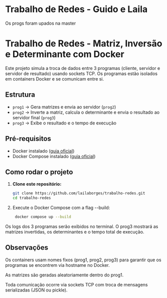 # Trabalho de Redes - Guido e Laila
Os progs foram upados na master

# Trabalho de Redes - Matriz, Inversão e Determinante com Docker

Este projeto simula a troca de dados entre 3 programas (cliente, servidor e servidor de resultado) usando sockets TCP. Os programas estão isolados em containers Docker e se comunicam entre si.

## Estrutura

- `prog1` → Gera matrizes e envia ao servidor (`prog2`)
- `prog2` → Inverte a matriz, calcula o determinante e envia o resultado ao servidor final (`prog3`)
- `prog3` → Exibe o resultado e o tempo de execução

## Pré-requisitos

- Docker instalado ([guia oficial](https://docs.docker.com/get-docker/))
- Docker Compose instalado ([guia oficial](https://docs.docker.com/compose/install/))

## Como rodar o projeto

1. **Clone este repositório:**

   ```bash
   git clone https://github.com/lailaborges/trabalho-redes.git
   cd trabalho-redes
2. Execute o Docker Compose com a flag --build:

   ```bash
    docker compose up --build
   ```
Os logs dos 3 programas serão exibidos no terminal. O prog3 mostrará as matrizes invertidas, os determinantes e o tempo total de execução.

## Observações
Os containers usam nomes fixos (prog1, prog2, prog3) para garantir que os programas se encontrem via hostname no Docker.

As matrizes são geradas aleatoriamente dentro do prog1.

Toda comunicação ocorre via sockets TCP com troca de mensagens serializadas (JSON ou pickle).


